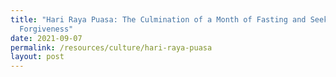 ```yaml
---
title: "Hari Raya Puasa: The Culmination of a Month of Fasting and Seeking
  Forgiveness"
date: 2021-09-07
permalink: /resources/culture/hari-raya-puasa
layout: post
---
```


